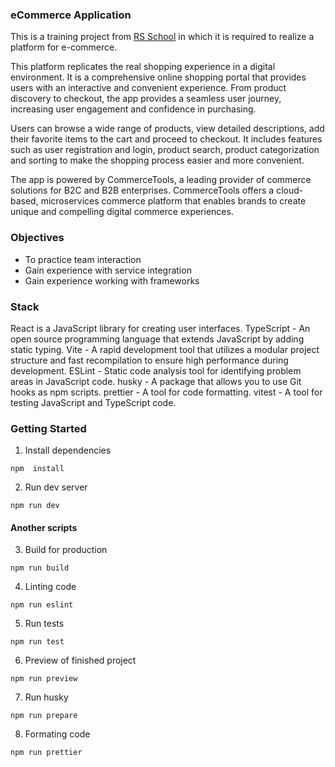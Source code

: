 ### eCommerce Application
This is a training project from [RS School](https://rs.school/) in which it is required to realize a platform for e-commerce.

This platform replicates the real shopping experience in a digital environment. It is a comprehensive online shopping portal that provides users with an interactive and convenient experience. From product discovery to checkout, the app provides a seamless user journey, increasing user engagement and confidence in purchasing.

Users can browse a wide range of products, view detailed descriptions, add their favorite items to the cart and proceed to checkout. It includes features such as user registration and login, product search, product categorization and sorting to make the shopping process easier and more convenient.

The app is powered by CommerceTools, a leading provider of commerce solutions for B2C and B2B enterprises. CommerceTools offers a cloud-based, microservices commerce platform that enables brands to create unique and compelling digital commerce experiences.

### Objectives
- To practice team interaction
- Gain experience with service integration
- Gain experience working with frameworks

### Stack
React is a JavaScript library for creating user interfaces.
TypeScript - An open source programming language that extends JavaScript by adding static typing.
Vite - A rapid development tool that utilizes a modular project structure and fast recompilation to ensure high performance during development.
ESLint - Static code analysis tool for identifying problem areas in JavaScript code.
husky - A package that allows you to use Git hooks as npm scripts.
prettier - A tool for code formatting.
vitest - A tool for testing JavaScript and TypeScript code.

### Getting Started

1. Install dependencies

```
npm  install
```

2. Run dev server

```
npm run dev
```

#### Another scripts

3. Build for production

```
npm run build
```

4. Linting code

```
npm run eslint
```

5. Run tests

```
npm run test
```

6. Preview of finished project

```
npm run preview
```

7. Run husky

```
npm run prepare
```

8. Formating code 

```
npm run prettier
```
